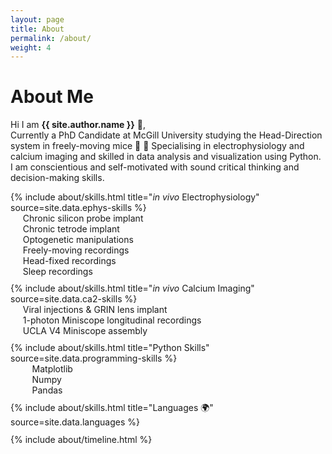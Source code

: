 ```yaml
---
layout: page
title: About
permalink: /about/
weight: 4
---
```


# **About Me**

Hi I am **{{ site.author.name }}** :wave:,<br>
Currently a PhD Candidate at McGill University studying the Head-Direction system in freely-moving mice :compass: :mouse2: Specialising in electrophysiology and calcium imaging and skilled in data analysis and visualization using Python. I am conscientious and self-motivated with sound critical thinking and decision-making skills.

<div class="row">
<div class = "column" style= "text-align:left; margin-right:2%; margin-bottom:2%">
{% include about/skills.html title="<i>in vivo </i> Electrophysiology" source=site.data.ephys-skills %}
<div style="margin-left:4%">
Chronic silicon probe implant<br>
Chronic tetrode implant <br>
Optogenetic manipulations <br>
Freely-moving recordings <br>
Head-fixed recordings <br>
Sleep recordings
</div>
</div>

<div class = "column" style= "text-align:left; margin-right: 2%; margin-bottom:2%">
{% include about/skills.html title="<i>in vivo </i> Calcium Imaging" source=site.data.ca2-skills %}
<div style="margin-left:4%">
Viral injections & GRIN lens implant <br>
1-photon Miniscope longitudinal recordings <br>
UCLA V4 Miniscope assembly 
</div>
</div>
</div>

<div class="row">
<div class = "column" style= "text-align:left; margin-right:2%; margin-bottom:2%">
{% include about/skills.html title="Python Skills" source=site.data.programming-skills %}
<div style="margin-left:7%">
Matplotlib
<br>
Numpy
<br>
Pandas
</div>
</div>

<div class = "column" style = "text-align:left; margin-right:1%; margin-bottom:2%">
{% include about/skills.html title="Languages &#127757;" source=site.data.languages %}
</div>
</div>


<!--
<div class="row">
{% include about/skills.html title="<i>in vivo</i> Electrophysiology" source=site.data.ephys-skills %}
{% include about/skills.html title="<i>in vivo</i> Calcium Imaging" source=site.data.ca2-skills %}
</div>



<font size = '5'>
<strong>Languages &#127757; </strong>
</font>
<br>
Spanish (fluent)
<br>
English (fluent)
<br>
French (Intermediate/Advanced)
</div>

</div>
-->
<div class="row">
{% include about/timeline.html %}
</div>
